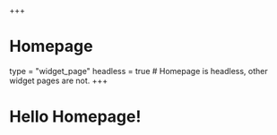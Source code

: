 +++
# Homepage
type = "widget_page"
headless = true  # Homepage is headless, other widget pages are not.
+++

# Hello Homepage!